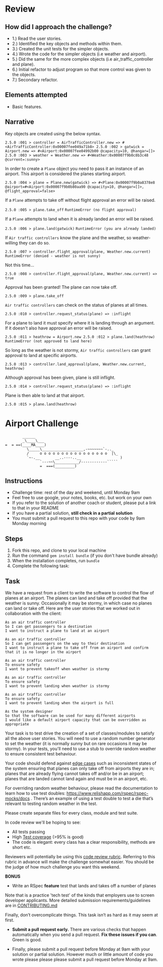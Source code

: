 Review
=================
How did I approach the challenge?
---------
* 1.) Read the user stories.
* 2.) Identified the key objects and methods within them.
* 3.) Created the unit tests for the simpler objects.
* 4.) Wrote the code for the simpler objects (i.e weather and airport).
* 5.) Did the same for the more complex objects (i.e air_traffic_controller and plane).
* 6.) Initial refactor to adjust program so that more control was given to the objects.
* 7.) Secondary refactor.


Elements attempted
---------
* Basic features.

Narrative
---------
 Key objects are created using the below syntax.

`2.5.0 :001 > controller = AirTrafficController.new
 => #<AirTrafficController:0x00007fee049a71b8>
2.5.0 :002 > gatwick = Airport.new
 => #<Airport:0x00007fee04992b00 @capacity=10, @hangar=[]>
 2.5.0 :003 > weather = Weather.new
 => #<Weather:0x00007f9b0c8b3c48 @current=:sunny>`

 In order to create a `Plane` object you need to pass it an instance of an airport.
 This airport is considered the planes starting airport.

 `2.5.0 :004 > plane = Plane.new(gatwick)
 => #<Plane:0x00007f9b0a8378e8 @airport=#<Airport:0x00007f9b0b80aa90 @capacity=10, @hangar=[]>, @flight_approval=false>`

 If a `Plane` attempts to take off without flight approval an error will be raised.

 `2.5.0 :005 > plane.take_off`
 `RuntimeError (no flight approval)`

 If a `Plane` attempts to land when it is already landed an error will be raised.

 `2.5.0 :006 > plane.land(gatwick)`
 `RuntimeError (you are already landed)`

 If `Air traffic controllers` know the plane and the weather, so weather-willing they can do so.

 `2.5.0 :007 > controller.flight_approval(plane, Weather.new.current)
  RuntimeError (denied - weather is not sunny)`

 Not this time...

 `2.5.0 :008 > controller.flight_approval(plane, Weather.new.current)
  => true`

 Approval has been granted! The plane can now take off.

 `2.5.0 :009 > plane.take_off`

 `Air traffic controllers` can check on the status of planes at all times.

 `2.5.0 :010 > controller.request_status(plane)
  => :inflight`

  For a plane to land it must specify where it is landing through an argument. If it doesn't also have approval an error will be raised.

 `2.5.0 :011 > heathrow = Airport.new
  2.5.0 :012 > plane.land(heathrow)
  RuntimeError (not approved to land here)`

  So long as the weather is not stormy, `Air traffic controllers` can grant approval to land at specific airports.

  `2.5.0 :013 > controller.land_approval(plane, Weather.new.current, heathrow)`

  Although approval has been given, plane is still inflight.

  `2.5.0 :014 > controller.request_status(plane)
 => :inflight`

  Plane is then able to land at that airport.

  `2.5.0 :015 > plane.land(heathrow)`


















































Airport Challenge
=================

```
        ______
        _\____\___
=  = ==(____MA____)
          \_____\___________________,-~~~~~~~`-.._
          /     o o o o o o o o o o o o o o o o  |\_
          `~-.__       __..----..__                  )
                `---~~\___________/------------`````
                =  ===(_________)

```

Instructions
---------

* Challenge time: rest of the day and weekend, until Monday 9am
* Feel free to use google, your notes, books, etc. but work on your own
* If you refer to the solution of another coach or student, please put a link to that in your README
* If you have a partial solution, **still check in a partial solution**
* You must submit a pull request to this repo with your code by 9am Monday morning

Steps
-------

1. Fork this repo, and clone to your local machine
2. Run the command `gem install bundle` (if you don't have bundle already)
3. When the installation completes, run `bundle`
4. Complete the following task:

Task
-----

We have a request from a client to write the software to control the flow of planes at an airport. The planes can land and take off provided that the weather is sunny. Occasionally it may be stormy, in which case no planes can land or take off.  Here are the user stories that we worked out in collaboration with the client:

```
As an air traffic controller
So I can get passengers to a destination
I want to instruct a plane to land at an airport

As an air traffic controller
So I can get passengers on the way to their destination
I want to instruct a plane to take off from an airport and confirm that it is no longer in the airport

As an air traffic controller
To ensure safety
I want to prevent takeoff when weather is stormy

As an air traffic controller
To ensure safety
I want to prevent landing when weather is stormy

As an air traffic controller
To ensure safety
I want to prevent landing when the airport is full

As the system designer
So that the software can be used for many different airports
I would like a default airport capacity that can be overridden as appropriate
```

Your task is to test drive the creation of a set of classes/modules to satisfy all the above user stories. You will need to use a random number generator to set the weather (it is normally sunny but on rare occasions it may be stormy). In your tests, you'll need to use a stub to override random weather to ensure consistent test behaviour.

Your code should defend against [edge cases](http://programmers.stackexchange.com/questions/125587/what-are-the-difference-between-an-edge-case-a-corner-case-a-base-case-and-a-b) such as inconsistent states of the system ensuring that planes can only take off from airports they are in; planes that are already flying cannot takes off and/or be in an airport; planes that are landed cannot land again and must be in an airport, etc.

For overriding random weather behaviour, please read the documentation to learn how to use test doubles: https://www.relishapp.com/rspec/rspec-mocks/docs . There’s an example of using a test double to test a die that’s relevant to testing random weather in the test.

Please create separate files for every class, module and test suite.

In code review we'll be hoping to see:

* All tests passing
* High [Test coverage](https://github.com/makersacademy/course/blob/master/pills/test_coverage.md) (>95% is good)
* The code is elegant: every class has a clear responsibility, methods are short etc.

Reviewers will potentially be using this [code review rubric](docs/review.md).  Referring to this rubric in advance will make the challenge somewhat easier.  You should be the judge of how much challenge you want this weekend.

**BONUS**

* Write an RSpec **feature** test that lands and takes off a number of planes

Note that is a practice 'tech test' of the kinds that employers use to screen developer applicants.  More detailed submission requirements/guidelines are in [CONTRIBUTING.md](CONTRIBUTING.md)

Finally, don’t overcomplicate things. This task isn’t as hard as it may seem at first.

* **Submit a pull request early.**  There are various checks that happen automatically when you send a pull request.  **Fix these issues if you can**.  Green is good.

* Finally, please submit a pull request before Monday at 9am with your solution or partial solution.  However much or little amount of code you wrote please please please submit a pull request before Monday at 9am.

